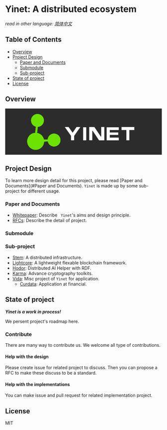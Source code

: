 # Yinet: A distributed ecosystem

*read in other language: [简体中文](zh/README.md)*

## Table of Contents

- [Overview](#Overview)
- [Project Design](#project-design)
  - [Paper and Documents](#paper-and-documents)
  - [Submodule](#Submodule)
  - [Sub-project](#Sub-project)
- [State of project](#state-of-project)
- [License](#License)

## Overview

![](img/yinet.png)

## Project Design

To learn more design detail for this project, please read [Paper and Documents](#Paper and Documents). `Yinet` is made up by some sub-project for different usage.

### Paper and Documents

- [Whitepaper](en/whitepaper.md): Describe ` Yinet`'s aims and design principle.
- [RFCs](en/rfcs/index.md): Describe the detail of project.

### Submodule

### Sub-project

- [Stem](https://github.com/Yinet-project/Stem): A distributed infrastructure.
- [Lightcore](https://github.com/Yinet-project/Lightcore): A lightweight flexable blockchain framework.
- [Hodor](https://github.com/Yinet-project/Hodor): Distributed AI Helper with RDF.
- [Karma](https://github.com/Yinet-project/Karma): Advance cryptography toolkits.
- [Vida](https://github.com/Yinet-project/Stem): Misc project of `Yinet` for application.
  - [Curdata](): Application at financial.

## State of project

***Yinet is a work in process!***

We persent project's roadmap here.

### Contribute

There are many way to contribute us. We welcome all type of contributions.

#### Help with the design

Please create issue for related project to discuss. Then you can propose a RFC to make these discuss to be a standard.

#### Help with the implementations

You can make issue and pull request for related implementation project.

## License

MIT
